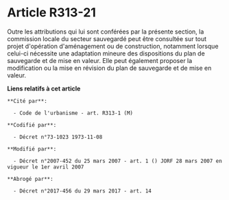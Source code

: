# Article R313-21

Outre les attributions qui lui sont conférées par la présente section, la commission locale du secteur sauvegardé peut être
consultée sur tout projet d'opération d'aménagement ou de construction, notamment lorsque celui-ci nécessite une adaptation
mineure des dispositions du plan de sauvegarde et de mise en valeur. Elle peut également proposer la modification ou la mise
en révision du plan de sauvegarde et de mise en valeur.

**Liens relatifs à cet article**

	**Cité par**:

	  - Code de l'urbanisme - art. R313-1 (M)

	**Codifié par**:

	  - Décret n°73-1023 1973-11-08

	**Modifié par**:

	  - Décret n°2007-452 du 25 mars 2007 - art. 1 () JORF 28 mars 2007 en vigueur le 1er avril 2007

	**Abrogé par**:

	  - Décret n°2017-456 du 29 mars 2017 - art. 14
